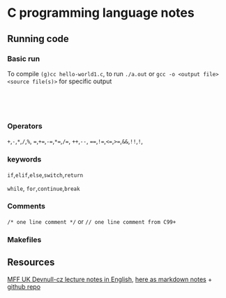 # C programming language notes


## Running code

### Basic run

To compile `(g)cc hello-world1.c`, to run `./a.out` or `gcc -o <output file> <source file(s)>` for specific output

## <header>
### Operators
`+`,`-`,`*`,`/`,`%`,
`=`,`+=`,`-=`,`*=`,`/=`,
`++`,`--`,
`==`,`!=`,`<=`,`>=`,`&&`,`!!`,`!`,

### keywords

`if`,`elif`,`else`,`switch`,`return`

`while`, `for`,`continue`,`break`

### Comments

`/* one line comment */` or `// one line comment from C99+`
### Makefiles


## Resources 

[MFF UK Devnull-cz lecture notes in English]([https://](https://github.com/devnull-cz/c-prog-lang)), [here as markdown notes](https://github.com/devnull-cz/c-prog-lang/tree/notes) + [github repo]([https://](https://github.com/devnull-cz/c-prog-lang))  